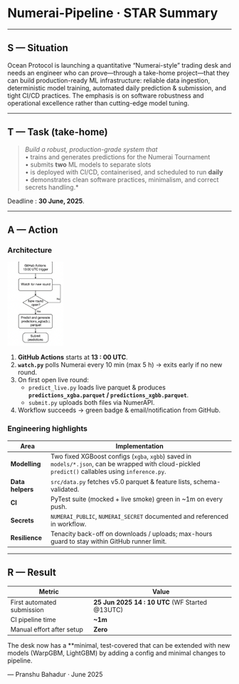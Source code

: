 # Numerai-Pipeline · STAR Summary

---

## S — Situation  

Ocean Protocol is launching a quantitative “Numerai-style” trading desk and needs an engineer who can prove—through a take-home project—that they can build production-ready ML infrastructure: reliable data ingestion, deterministic model training, automated daily prediction & submission, and tight CI/CD practices. The emphasis is on software robustness and operational excellence rather than cutting-edge model tuning.

---

## T — Task (take-home)  

> *Build a robust, production-grade system that*  
> • trains and generates predictions for the Numerai Tournament  
> • submits **two** ML models to separate slots  
> • is deployed with CI/CD, containerised, and scheduled to run **daily**  
> • demonstrates clean software practices, minimalism, and correct secrets handling.*

Deadline : **30 June, 2025**.

---

## A — Action  

### Architecture

<img src="flowchart.png" width="25%">

1. **GitHub Actions** starts at **13 : 00 UTC**.  
2. **`watch.py`** polls Numerai every 10 min (max 5 h) → exits early if no new round.  
3. On first open live round:  
   * `predict_live.py` loads live parquet & produces **`predictions_xgba.parquet` / `predictions_xgbb.parquet`**.  
   * `submit.py` uploads both files via NumerAPI.
4. Workflow succeeds → green badge & email/notification from GitHub.

### Engineering highlights
| Area | Implementation |
|------|----------------|
| **Modelling** | Two fixed XGBoost configs (`xgba`, `xgbb`) saved in `models/*.json`, can be wrapped with cloud-pickled `predict()` callables using `inference.py`. |
| **Data helpers** | `src/data.py` fetches v5.0 parquet & feature lists, schema-validated. |
| **CI** | PyTest suite (mocked + live smoke) green in ~1m on every push. |
| **Secrets** | `NUMERAI_PUBLIC`, `NUMERAI_SECRET` documented and referenced in workflow. |
| **Resilience** | Tenacity back-off on downloads / uploads; max-hours guard to stay within GitHub runner limit. |

---

## R — Result  

| Metric | Value |
|--------|-------|
| First automated submission | **25 Jun 2025 14 : 10 UTC** (WF Started @13UTC) |
| CI pipeline time | **~1m** |
| Manual effort after setup | **Zero**|

The desk now has a **minimal, test-covered that can be extended with new models (WarpGBM, LightGBM) by adding a config and minimal changes to pipeline.

— Pranshu Bahadur · June 2025
